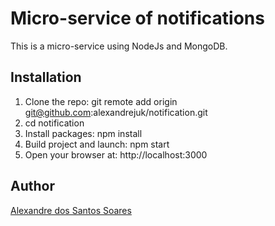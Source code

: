 # Micro-service of notifications

This is a micro-service using NodeJs and MongoDB.

## Installation

1. Clone the repo: git remote add origin git@github.com:alexandrejuk/notification.git
2. cd notification
3. Install packages: npm install
4. Build project and launch: npm start
5. Open your browser at: http://localhost:3000

## Author
[Alexandre dos Santos Soares](https://github.com/alexandrejuk)
